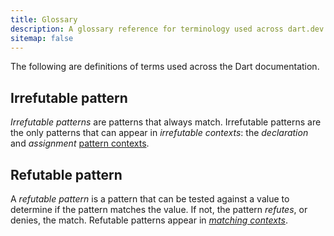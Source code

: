 ```yaml
---
title: Glossary
description: A glossary reference for terminology used across dart.dev.
sitemap: false
---
```


The following are definitions of terms used across the Dart documentation.

## Irrefutable pattern

_Irrefutable patterns_ are patterns that always match. 
Irrefutable patterns are the only patterns that can appear in
_irrefutable contexts_: the _declaration_ and _assignment_ 
[pattern contexts][pattern context].

## Refutable pattern

A _refutable pattern_ is a pattern that can be tested against a value to
determine if the pattern matches the value. 
If not, the pattern _refutes_, or denies, the match.
Refutable patterns appear in [_matching contexts_][pattern context].


[pattern context]: https://github.com/dart-lang/language/blob/main/accepted/future-releases/0546-patterns/feature-specification.md#pattern-context